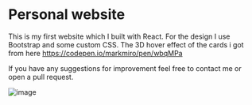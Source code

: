 # Personal website

This is my first website which I built with React. 
For the design I use Bootstrap and some custom CSS. 
The 3D hover effect of the cards i got from here https://codepen.io/markmiro/pen/wbqMPa

If you have any suggestions for improvement feel free to contact me or open a pull request.

![image](https://github.com/MaximFiedler/about-me/assets/114857048/1e2e3f6b-8f10-4733-806d-b531472cc8e7)

